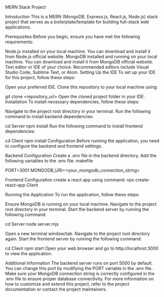 MERN Stack Project

Introduction
This is a MERN (MongoDB, Express.js, React.js, Node.js) stack project that serves as a boilerplate/template for building full-stack web applications.

Prerequisites
Before you begin, ensure you have met the following requirements:

Node.js installed on your local machine. You can download and install it from Node.js official website.
MongoDB installed and running on your local machine. You can download and install it from MongoDB official website.
Text editor or IDE of your choice. Recommended editors include Visual Studio Code, Sublime Text, or Atom.
Setting Up the IDE
To set up your IDE for this project, follow these steps:

Open your preferred IDE.
Clone this repository to your local machine using:

git clone <repository_url>
Open the cloned project folder in your IDE.
Installation
To install necessary dependencies, follow these steps:

Navigate to the project root directory in your terminal.
Run the following command to install backend dependencies:

cd Server
npm install
Run the following command to install frontend dependencies:

cd Client
npm install
Configuration
Before running the application, you need to configure the backend and frontend settings.

Backend Configuration
Create a .env file in the backend directory.
Add the following variables to the .env file:
makefile

PORT=3001
MONGODB_URI=<your_mongodb_connection_string>

Frontend Configuration
create a react app using command:
npx create-react-app Client

Running the Application
To run the application, follow these steps:

Ensure MongoDB is running on your local machine.
Navigate to the project root directory in your terminal.
Start the backend server by running the following command:

cd Server
node server.mjs

Open a new terminal window/tab.
Navigate to the project root directory again.
Start the frontend server by running the following command:

cd Client
npm start
Open your web browser and go to http://localhost:3000 to view the application.

Additional Information
The backend server runs on port 5000 by default. You can change this port by modifying the PORT variable in the .env file.
Make sure your MongoDB connection string is correctly configured in the .env file to ensure proper database connectivity.
For more information on how to customize and extend this project, refer to the project documentation or contact the project maintainers.
